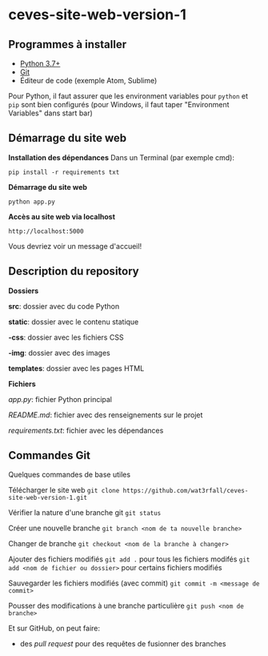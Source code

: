 # ceves-site-web-version-1

## Programmes à installer

* [Python 3.7+](https://www.python.org/downloads/)
* [Git](https://git-scm.com/)
* Éditeur de code (exemple Atom, Sublime)

Pour Python, il faut assurer que les environment variables pour `python` et `pip` sont bien configurés (pour Windows, il faut taper "Environment Variables" dans start bar)

## Démarrage du site web

**Installation des dépendances**
Dans un Terminal (par exemple cmd):
```
pip install -r requirements txt
```

**Démarrage du site web**
```
python app.py
```

**Accès au site web via localhost**
```
http://localhost:5000
```
Vous devriez voir un message d'accueil!

## Description du repository

**Dossiers**

**src**: dossier avec du code Python

**static**: dossier avec le contenu statique

**-css**: dossier avec les fichiers CSS

**-img**: dossier avec des images

**templates**: dossier avec les pages HTML

**Fichiers**

*app.py*: fichier Python principal

*README.md*: fichier avec des renseignements sur le projet

*requirements.txt*: fichier avec les dépendances

## Commandes Git

Quelques commandes de base utiles

Télécharger le site web
`git clone https://github.com/wat3rfall/ceves-site-web-version-1.git`

Vérifier la nature d'une branche git
`git status`

Créer une nouvelle branche
`git branch <nom de ta nouvelle branche>`

Changer de branche
`git checkout <nom de la branche à changer>`

Ajouter des fichiers modifiés
`git add .` pour tous les fichiers modifés
`git add <nom de fichier ou dossier>` pour certains fichiers modifiés

Sauvegarder les fichiers modifiés (avec commit)
`git commit -m <message de commit>`

Pousser des modifications à une branche particulière
`git push <nom de branche>`

Et sur GitHub, on peut faire:
* des *pull request* pour des requêtes de fusionner des branches

